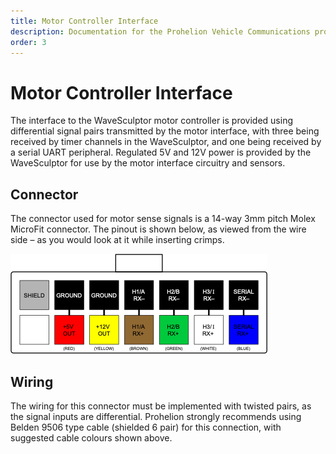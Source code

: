 ```yaml
---
title: Motor Controller Interface
description: Documentation for the Prohelion Vehicle Communications protocol
order: 3
---
```


# Motor Controller Interface

The interface to the WaveSculptor motor controller is provided using differential signal pairs transmitted by the motor interface, with three being received by timer channels in the WaveSculptor, and one being received by a serial UART peripheral.  Regulated 5V and 12V power is provided by the WaveSculptor for use by the motor interface circuitry and sensors.

## Connector

The connector used for motor sense signals is a 14-way 3mm pitch Molex MicroFit connector.  The pinout is shown below, as viewed from the wire side – as you would look at it while inserting crimps.  

![Connector Diagram](images/connector3.png)

## Wiring

The wiring for this connector must be implemented with twisted pairs, as the signal inputs are differential.  Prohelion strongly recommends using Belden 9506 type cable (shielded 6 pair) for this connection, with suggested cable colours shown above.  